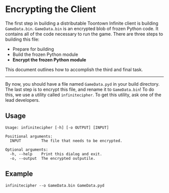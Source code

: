 Encrypting the Client
=====================
The first step in building a distributable Toontown Infinite client is building ```GameData.bin```. ```GameData.bin``` is an encrypted blob of frozen Python code. It contains all of the code necessary to run the game. There are three steps to building this file:

* Prepare for building
* Build the frozen Python module
* **Encrypt the frozen Python module**

This document outlines how to accomplish the third and final task.

- - -

By now, you should have a file named ```GameData.pyd``` in your build directory. The last step is to encrypt this file, and rename it to ```GameData.bin```! To do this, we use a utility called ```infinitecipher```. To get this utility, ask one of the lead developers.

## Usage ##

    Usage: infinitecipher [-h] [-o OUTPUT] [INPUT]
    
    Positional arguments:
      INPUT         The file that needs to be encrypted.
    
    Optional arguments:
      -h, --help    Print this dialog and exit.
      -o, --output  The encrypted outputile.

## Example ##

    infinitecipher --o GameData.bin GameData.pyd
